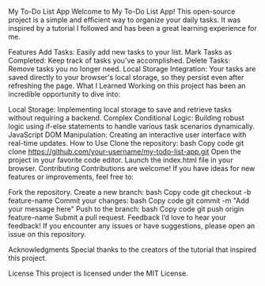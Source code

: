 My To-Do List App
Welcome to My To-Do List App! This open-source project is a simple and efficient way to organize your daily tasks. It was inspired by a tutorial I followed and has been a great learning experience for me.

Features
Add Tasks: Easily add new tasks to your list.
Mark Tasks as Completed: Keep track of tasks you’ve accomplished.
Delete Tasks: Remove tasks you no longer need.
Local Storage Integration: Your tasks are saved directly to your browser's local storage, so they persist even after refreshing the page.
What I Learned
Working on this project has been an incredible opportunity to dive into:

Local Storage: Implementing local storage to save and retrieve tasks without requiring a backend.
Complex Conditional Logic: Building robust logic using if-else statements to handle various task scenarios dynamically.
JavaScript DOM Manipulation: Creating an interactive user interface with real-time updates.
How to Use
Clone the repository:
bash
Copy code
git clone https://github.com/your-username/my-todo-list-app.git
Open the project in your favorite code editor.
Launch the index.html file in your browser.
Contributing
Contributions are welcome! If you have ideas for new features or improvements, feel free to:

Fork the repository.
Create a new branch:
bash
Copy code
git checkout -b feature-name
Commit your changes:
bash
Copy code
git commit -m "Add your message here"
Push to the branch:
bash
Copy code
git push origin feature-name
Submit a pull request.
Feedback
I’d love to hear your feedback! If you encounter any issues or have suggestions, please open an issue on this repository.

Acknowledgments
Special thanks to the creators of the tutorial that inspired this project.

License
This project is licensed under the MIT License.
